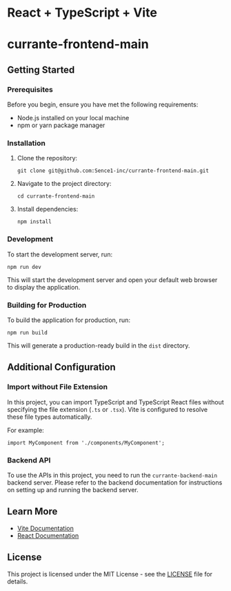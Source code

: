 # React + TypeScript + Vite

# currante-frontend-main

## Getting Started

### Prerequisites

Before you begin, ensure you have met the following requirements:

- Node.js installed on your local machine
- npm or yarn package manager

### Installation

1. Clone the repository:

   ```
   git clone git@github.com:Sence1-inc/currante-frontend-main.git
   ```

2. Navigate to the project directory:

   ```
   cd currante-frontend-main
   ```

3. Install dependencies:

   ```
   npm install
   ```

### Development

To start the development server, run:

```
npm run dev
```

This will start the development server and open your default web browser to display the application.

### Building for Production

To build the application for production, run:

```
npm run build
```

This will generate a production-ready build in the `dist` directory.

## Additional Configuration

### Import without File Extension

In this project, you can import TypeScript and TypeScript React files without specifying the file extension (`.ts` or `.tsx`). Vite is configured to resolve these file types automatically.

For example:

```
import MyComponent from './components/MyComponent';
```

### Backend API

To use the APIs in this project, you need to run the `currante-backend-main` backend server. Please refer to the backend documentation for instructions on setting up and running the backend server.

## Learn More

- [Vite Documentation](https://vitejs.dev/)
- [React Documentation](https://reactjs.org/docs/getting-started.html)

## License

This project is licensed under the MIT License - see the [LICENSE](LICENSE) file for details.
